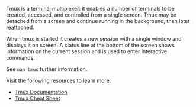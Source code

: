 Tmux is a terminal multiplexer: it enables a number of terminals to be created, accessed, and controlled from a single screen. Tmux may be detached from a screen and continue running in the background, then later reattached.

When tmux is started it creates a new session with a single window and displays it on screen. A status line at the bottom of the screen shows information on the current session and is used to enter interactive commands.

See `man tmux` further information.

Visit the following resources to learn more:

-   [Tmux Documentation](https://tmuxguide.readthedocs.io/en/latest/tmux/tmux.html)
-   [Tmux Cheat Sheet](https://tmuxcheatsheet.com/)